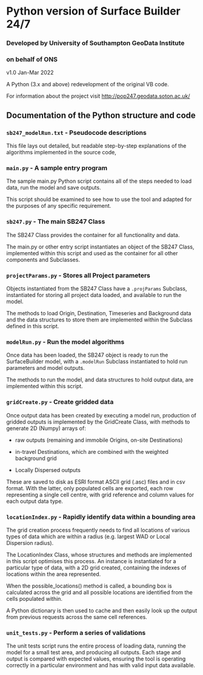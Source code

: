 # Python version of Surface Builder 24/7

### Developed by University of Southampton GeoData Institute
### on behalf of ONS

v1.0 Jan-Mar 2022

A Python (3.x and above) redevelopment of the original VB code.

For information about the project visit http://pop247.geodata.soton.ac.uk/

## Documentation of the Python structure and code


### `sb247_modelRun.txt` - Pseudocode descriptions

This file lays out detailed, but readable step-by-step explanations of
the algorithms implemented in the source code,


### `main.py` - A sample entry program

The sample main.py Python script contains all of the steps needed to
load data, run the model and save outputs.

This script should be examined to see how to use the tool and adapted
for the purposes of any specific requirement.


### `sb247.py` - The main SB247 Class

The SB247 Class provides the container for all functionality and data.

The main.py or other entry script instantiates an object of the SB247
Class, implemented within this script and used as the container for
all other components and Subclasses.


### `projectParams.py` - Stores all Project parameters

Objects instantiated from the SB247 Class have a `.projParams`
Subclass, instantiated for storing all project data loaded, and
available to run the model.

The methods to load Origin, Destination, Timeseries and Background
data and the data structures to store them are implemented within the
Subclass defined in this script.


### `modelRun.py` - Run the model algorithms

Once data has been loaded, the SB247 object is ready to run the
SurfaceBuilder model, with a `.modelRun` Subclass instantiated to hold
run parameters and model outputs.

The methods to run the model, and data structures to hold output data,
are implemented within this script.


### `gridCreate.py` - Create gridded data

Once output data has been created by executing a model run, production
of gridded outputs is implemented by the GridCreate Class, with
methods to generate 2D (Numpy) arrays of:

* raw outputs (remaining and immobile Origins, on-site Destinations)

* in-travel Destinations, which are combined with the weighted
background grid

* Locally Dispersed outputs

These are saved to disk as ESRI format ASCII grid (.asc) files and in
csv format.  With the latter, only populated cells are exported, each
row representing a single cell centre, with grid reference and column
values for each output data type.


### `locationIndex.py` - Rapidly identify data within a bounding area 

The grid creation process frequently needs to find all locations of
various types of data which are within a radius (e.g. largest WAD or
Local Dispersion radius).

The LocationIndex Class, whose structures and methods are implemented
in this script optimises this process.  An instance is instantiated
for a particular type of data, with a 2D grid created, containing the
indexes of locations within the area represented.

When the possible_locations() method is called, a bounding box is
calculated across the grid and all possible locations are identified
from the cells populated within.

A Python dictionary is then used to cache and then easily look up the
output from previous requests across the same cell references.


### `unit_tests.py` - Perform a series of validations

The unit tests script runs the entire process of loading data, running
the model for a small test area, and producing all outputs.  Each
stage and output is compared with expected values, ensuring the tool
is operating correctly in a particular environment and has with valid
input data available.
